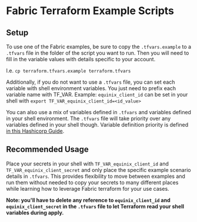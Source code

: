 # Fabric Terraform Example Scripts

## Setup

To use one of the Fabric examples, be sure to copy the `.tfvars.example`
to a `.tfvars` file in the folder of the script you want to run. Then you will
need to fill in the variable values with details specific to your account.

I.e.
`cp terraform.tfvars.example terraform.tfvars`

Additionally, if you do not want to use a `.tfvars` file, you can set each variable
with shell environment variables. You just need to prefix each variable name with TF_VAR.
Example: `equinix_client_id` can be set in your shell with `export TF_VAR_equinix_client_id=<id_value>`

You can also use a mix of variables defined in `.tfvars` and variables defined in your
shell environment. The `.tfvars` file will take priority over any variables defined in
your shell though. Variable definition priority is defined
[in this Hashicorp Guide](https://developer.hashicorp.com/terraform/language/values/variables#variable-definition-precedence).

## Recommended Usage

Place your secrets in your shell with `TF_VAR_equinix_client_id` and `TF_VAR_equinix_client_secret`
and only place the specific example scenario details in `.tfvars`. This provides flexibility to move
between examples and run them without needed to copy your secrets to many different places while
learning how to leverage Fabric terraform for your use cases. 

**Note: you'll have to delete any reference to
`equinix_client_id` and `equinix_client_secret` in the `.tfvars` file to let Terraform read your shell variables
during apply.**
